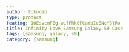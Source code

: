 ```yaml
---
author: tokodab
type: product
featimg: 1OEsvcmFZg-wLfPhk0FCaYbIeBNcY6YRo
title: Infinity Love Samsung Galaxy S9 Case
tags: [samsung, galaxy, s9]
category: [samsung]
---
```

